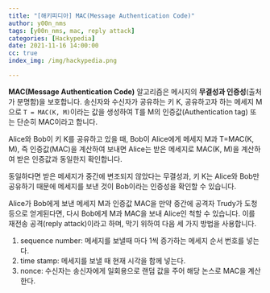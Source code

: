 ```yaml
---
title: "[해키피디아] MAC(Message Authentication Code)"
author: y00n_nms
tags: [y00n_nms, mac, reply attack]
categories: [Hackypedia]
date: 2021-11-16 14:00:00
cc: true
index_img: /img/hackypedia.png

---
```


**MAC(Message Authentication Code)** 알고리즘은 메시지의 **무결성과 인증성**(출처가 분명함)을 보호합니다. 송신자와 수신자가 공유하는 키 K, 공유하고자 하는 메세지 M으로  `T = MAC(K, M)`이라는 값을 생성하여 T를 M의 인증값(Authentication tag) 또는 단순히 MAC이라고 합니다.

Alice와 Bob이 키 K를 공유하고 있을 때, Bob이 Alice에게 메세지 M과 T=MAC(K, M), 즉 인증값(MAC)을 계산하여 보내면 Alice는 받은 메세지로 MAC(K, M)을 계산하여 받은 인증값과 동일한지 확인합니다.

동일하다면 받은 메세지가 중간에 변조되지 않았다는 무결성과, 키 K는 Alice와 Bob만 공유하기 때문에 메세지를 보낸 것이 Bob이라는 인증성을 확인할 수 있습니다.

Alice가 Bob에게 보낸 메세지 M과 인증값 MAC을 만약 중간에 공격자 Trudy가 도청 등으로 얻게된다면, 다시 Bob에게 M과 MAC을 보내 Alice인 척할 수 있습니다. 이를 재전송 공격(reply attack)이라고 하며, 막기 위하여 다음 세 가지 방법을 사용합니다.

1. sequence number: 메세지를 보낼때 마다 1씩 증가하는 메세지 순서 번호를 넣는다.
2. time stamp: 메세지를 보낼 때 현재 시각을 함께 넣는다.
3. nonce: 수신자는 송신자에게 일회용으로 랜덤 값을 주어 해당 논스로 MAC을 계산한다.